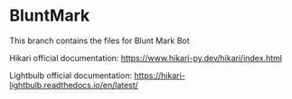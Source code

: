 # BluntMark
This branch contains the files for Blunt Mark Bot

Hikari official documentation: https://www.hikari-py.dev/hikari/index.html

Lightbulb official documentation: https://hikari-lightbulb.readthedocs.io/en/latest/
